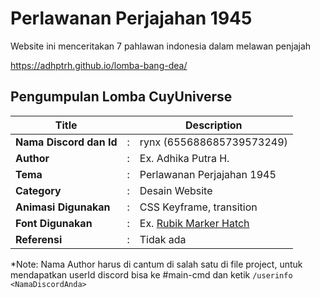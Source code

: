 # Perlawanan Perjajahan 1945

Website ini menceritakan 7 pahlawan indonesia dalam melawan penjajah

https://adhptrh.github.io/lomba-bang-dea/

## Pengumpulan Lomba CuyUniverse 

| Title        |   | Description                    |   
|--------------|---|--------------------------------|
| **Nama Discord dan Id** | : | rynx (655688685739573249)     |
| **Author**       | : | Ex. Adhika Putra H. |
| **Tema**       | : | Perlawanan Perjajahan 1945 |
| **Category**    | : | Desain Website                 |
| **Animasi Digunakan** | : | CSS Keyframe, transition |
| **Font Digunakan** | : | Ex. [Rubik Marker Hatch](https://fonts.google.com/specimen/Rubik+Marker+Hatch) |
| **Referensi** | : | Tidak ada |

*Note: Nama Author harus di cantum di salah satu di file project, untuk mendapatkan userId discord bisa ke #main-cmd dan ketik `/userinfo <NamaDiscordAnda>`